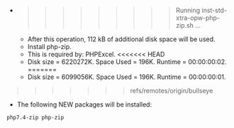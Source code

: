 * >>>>>>>>> Running inst-std-xtra-opw-php-zip.sh ...
  * After this operation, 112 kB of additional disk space will be used.
  * Install php-zip.
  * This is required by: PHPExcel.
<<<<<<< HEAD
  * Disk size = 6220272K. Space Used = 196K. Runtime = 00:00:00:02.
=======
  * Disk size = 6099056K. Space Used = 196K. Runtime = 00:00:00:01.
>>>>>>> refs/remotes/origin/bullseye
  * The following NEW packages will be installed:
  ```bash
php7.4-zip php-zip
  ```
